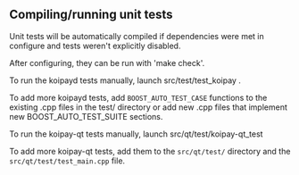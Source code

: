 Compiling/running unit tests
------------------------------------

Unit tests will be automatically compiled if dependencies were met in configure
and tests weren't explicitly disabled.

After configuring, they can be run with 'make check'.

To run the koipayd tests manually, launch src/test/test_koipay .

To add more koipayd tests, add `BOOST_AUTO_TEST_CASE` functions to the existing
.cpp files in the test/ directory or add new .cpp files that
implement new BOOST_AUTO_TEST_SUITE sections.

To run the koipay-qt tests manually, launch src/qt/test/koipay-qt_test

To add more koipay-qt tests, add them to the `src/qt/test/` directory and
the `src/qt/test/test_main.cpp` file.
